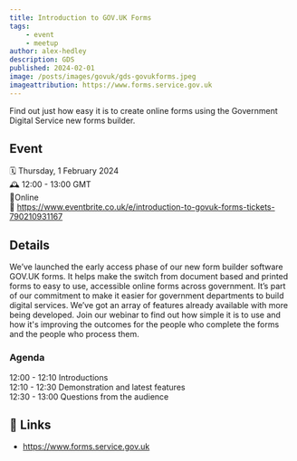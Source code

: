 ```yaml
---
title: Introduction to GOV.UK Forms
tags:
    - event
    - meetup
author: alex-hedley
description: GDS
published: 2024-02-01
image: /posts/images/govuk/gds-govukforms.jpeg
imageattribution: https://www.forms.service.gov.uk
---
```


<!-- # Introduction to GOV.UK Forms -->

Find out just how easy it is to create online forms using the Government Digital Service new forms builder.

<!-- ![Event Info](images/gds-govukforms.jpeg "Event Info") -->

## Event

🗓️ Thursday, 1 February 2024  
🕰️ 12:00 - 13:00 GMT  
📍Online  
🔗 https://www.eventbrite.co.uk/e/introduction-to-govuk-forms-tickets-790210931167  

## Details

We’ve launched the early access phase of our new form builder software GOV.UK forms.
It helps make the switch from document based and printed forms to easy to use, accessible online forms across government. It’s part of our commitment to make it easier for government departments to build digital services.
We’ve got an array of features already available with more being developed. Join our webinar to find out how simple it is to use and how it's improving the outcomes for the people who complete the forms and the people who process them.

### Agenda

12:00 - 12:10 Introductions  
12:10 - 12:30 Demonstration and latest features  
12:30 - 13:00 Questions from the audience  

## 🔗 Links

- https://www.forms.service.gov.uk
